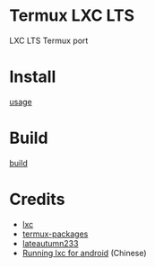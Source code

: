 # Termux LXC LTS

LXC LTS Termux port


# Install

[usage](https://github.com/TapetalArray/termux-lxc-lts/tree/main/usage.md)


# Build

[build](https://github.com/TapetalArray/termux-lxc-lts/tree/main/build.md)


# Credits

* [lxc](https://github.com/lxc/lxc)
* [termux-packages](https://github.com/termux/termux-packages)
* [lateautumn233](https://github.com/lateautumn233)
* [Running lxc for android](https://gist.github.com/lateautumn233/939be0528a2cc34af66864bead58e68a) (Chinese)
